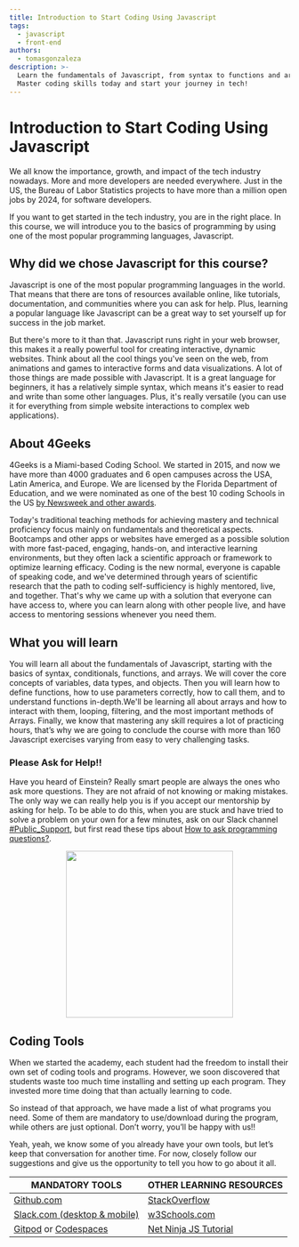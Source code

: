 ```yaml
---
title: Introduction to Start Coding Using Javascript
tags:
  - javascript
  - front-end
authors:
  - tomasgonzaleza
description: >-
  Learn the fundamentals of Javascript, from syntax to functions and arrays.
  Master coding skills today and start your journey in tech!
---
```

<!--hide-->
# Introduction to Start Coding Using Javascript
<!--endhide-->

We all know the importance, growth, and impact of the tech industry nowadays. More and more developers are needed everywhere. Just in the US, the Bureau of Labor Statistics projects to have more than a million open jobs by 2024, for software developers.

If you want to get started in the tech industry, you are in the right place. In this course, we will introduce you to the basics of programming by using one of the most popular programming languages, Javascript.

## Why did we chose Javascript for this course?

Javascript is one of the most popular programming languages in the world. That means that there are tons of resources available online, like tutorials, documentation, and communities where you can ask for help. Plus, learning a popular language like Javascript can be a great way to set yourself up for success in the job market.

But there's more to it than that. Javascript runs right in your web browser, this makes it a really powerful tool for creating interactive, dynamic websites. Think about all the cool things you've seen on the web, from animations and games to interactive forms and data visualizations. A lot of those things are made possible with Javascript. It is a great language for beginners, it has a relatively simple syntax, which means it's easier to read and write than some other languages. Plus, it's really versatile (you can use it for everything from simple website interactions to complex web applications).

## About 4Geeks

4Geeks is a Miami-based Coding School. We started in 2015, and now we have more than 4000 graduates and 6 open campuses across the USA, Latin America, and Europe. We are licensed by the Florida Department of Education, and we were nominated as one of the best 10 coding Schools in the US [by Newsweek and other awards](https://4geeksacademy.com/us/awards).

Today's traditional teaching methods for achieving mastery and technical proficiency focus mainly on fundamentals and theoretical aspects. Bootcamps and other apps or websites have emerged as a possible solution with more fast-paced, engaging, hands-on, and interactive learning environments, but they often lack a scientific approach or framework to optimize learning efficacy. Coding is the new normal, everyone is capable of speaking code, and we've determined through years of scientific research that the path to coding self-sufficiency is highly mentored, live, and together. That's why we came up with a solution that everyone can have access to, where you can learn along with other people live, and have access to mentoring sessions whenever you need them.

## What you will learn

You will learn all about the fundamentals of Javascript, starting with the basics of syntax, conditionals, functions, and arrays. We will cover the core concepts of variables, data types, and objects. Then you will learn how to define functions, how to use parameters correctly, how to call them, and to understand functions in-depth.We'll be learning all about arrays and how to interact with them, looping, filtering, and the most important methods of Arrays. Finally, we know that mastering any skill requires a lot of practicing hours, that’s why we are going to conclude the course with more than 160 Javascript exercises varying from easy to very challenging tasks.

### Please Ask for Help!!

Have you heard of Einstein? Really smart people are always the ones who ask more questions. They are not afraid of not knowing or making mistakes. The only way we can really help you is if you accept our mentorship by asking for help. To be able to do this, when you are stuck and have tried to solve a problem on your own for a few minutes, ask on our Slack channel [#Public_Support](https://4geeksacademy.slack.com/archives/CAZ9W99U4), but first read these tips about [ How to ask programming questions?](https://4geeks.com/how-to/how-to-ask-programming-questions).

<p style="text-align:center">
    <img class="my-class" src="https://github.com/breatheco-de/content/blob/master/src/assets/images/5f5f59bc-9efa-4ee9-bce6-6af9eedb4738.jpeg?raw=true" width="300">
</p>

## Coding Tools

When we started the academy, each student had the freedom to install their own set of coding tools and programs. However, we soon discovered that students waste too much time installing and setting up each program. They invested more time doing that than actually learning to code.

So instead of that approach, we have made a list of what programs you need. Some of them are mandatory to use/download during the program, while others are just optional. Don’t worry, you’ll be happy with us!!

Yeah, yeah, we know some of you already have your own tools, but let’s keep that conversation for another time. For now, closely follow our suggestions and give us the opportunity to tell you how to go about it all.

| MANDATORY TOOLS                                           | OTHER LEARNING RESOURCES  |
| --------------------------------------------------------  | ------------------------  |
| [Github.com](https://github.com)                          | [StackOverflow](https://stackoverflow.com) |
| [Slack.com (desktop & mobile)](4geeksacademy.slack.com)   | [w3Schools.com](https://w3schools.com) |
| [Gitpod](https://gitpod.io/) or [Codespaces](https://github.com/features/codespaces) | [Net Ninja JS Tutorial](https://www.youtube.com/watch?v=qoSksQ4s_hg) |

